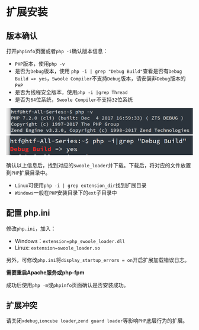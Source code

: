 # 扩展安装

版本确认
----

打开`phpinfo`页面或者`php -i`确认版本信息：

* `PHP`版本，使用`php -v`
* 是否为`Debug`版本，使用 `php -i | grep "Debug Build"`查看是否有`Debug Build => yes`，`Swoole Compiler`不支持`Debug`版本，请安装非`Debug`版本的`PHP`
* 是否为线程安全版本，使用`php -i |grep Thread`
* 是否为`64`位系统，`Swoole Compiler`不支持`32`位系统

![](images/screenshot_1593308670410.png)
![](images/screenshot_1593308680059.png)

确认以上信息后，找到对应的`swoole_loader`并下载。下载后，将对应的文件放置到`PHP`扩展目录中。

* `Linux`可使用`php -i | grep extension_dir`找到扩展目录
* `Windows`一般在`PHP`安装目录下的`ext`子目录中

配置 php.ini
---
修改`php.ini`，加入：

* Windows：`extension=php_swoole_loader.dll`
* Linux: `extension=swoole_loader.so`

另外，可修改`php.ini`将`display_startup_errors = on`开启扩展加载错误日志。

**需要重启Apache服务或php-fpm**

成功后使用`php -m`或`phpinfo`页面确认是否安装成功。

扩展冲突
----
请关闭`xdebug`,`ioncube loader`,`zend guard loader`等影响`PHP`底层行为的扩展。


